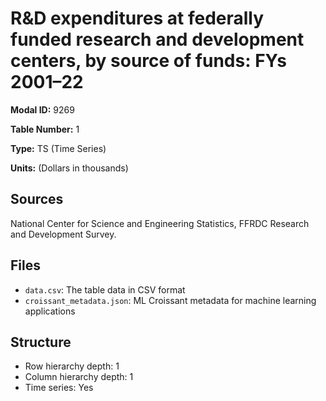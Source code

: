 # R&D expenditures at federally funded research and development centers, by source of funds: FYs 2001–22

**Modal ID:** 9269

**Table Number:** 1

**Type:** TS (Time Series)

**Units:** (Dollars in thousands)

## Sources

National Center for Science and Engineering Statistics, FFRDC Research and Development Survey.

## Files

- `data.csv`: The table data in CSV format
- `croissant_metadata.json`: ML Croissant metadata for machine learning applications

## Structure

- Row hierarchy depth: 1
- Column hierarchy depth: 1
- Time series: Yes
